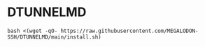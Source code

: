 # DTUNNELMD

~~~~
bash <(wget -qO- https://raw.githubusercontent.com/MEGALODON-SSH/DTUNNELMD/main/install.sh)
~~~~

